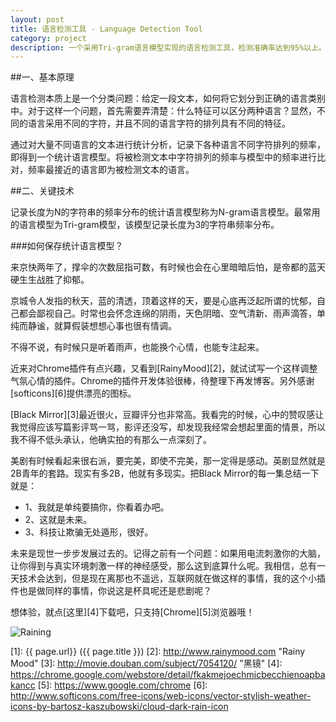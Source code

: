 ```yaml
---
layout: post
title: 语言检测工具 - Language Detection Tool
category: project
description: 一个采用Tri-gram语言模型实现的语言检测工具，检测准确率达到95%以上。
---
```


##一、基本原理

语言检测本质上是一个分类问题：给定一段文本，如何将它划分到正确的语言类别中。对于这样一个问题，首先需要弄清楚：什么特征可以区分两种语言？显然，不同的语言采用不同的字符，并且不同的语言字符的排列具有不同的特征。

通过对大量不同语言的文本进行统计分析，记录下各种语言不同字符排列的频率，即得到一个统计语言模型。将被检测文本中字符排列的频率与模型中的频率进行比对，频率最接近的语言即为被检测文本的语言。

##二、关键技术

记录长度为N的字符串的频率分布的统计语言模型称为N-gram语言模型。最常用的语言模型为Tri-gram模型，该模型记录长度为3的字符串频率分布。

###如何保存统计语言模型？

来京快两年了，撑伞的次数屈指可数，有时候也会在心里暗暗后怕，是帝都的蓝天硬生生战胜了抑郁。

京城令人发指的秋天，蓝的清透，顶着这样的天，要是心底再泛起所谓的忧郁，自己都会鄙视自己。时常也会怀念连绵的阴雨，天色阴暗、空气清新、雨声滴答，单纯而静谧，就算假装想想心事也很有情调。

不得不说，有时候只是听着雨声，也能换个心情，也能专注起来。

近来对Chrome插件有点兴趣，又看到[RainyMood][2]，就试试写一个这样调整气氛心情的插件。Chrome的插件开发体验很棒，待整理下再发博客。另外感谢[softicons][6]提供漂亮的图标。

[Black Mirror][3]最近很火，豆瓣评分也非常高。我看完的时候，心中的赞叹感让我觉得应该写篇影评骂一骂，影评还没写，却发现我经常会想起里面的情景，所以我不得不低头承认，他确实拍的有那么一点深刻了。

美剧有时候看起来很右派，要完美，即使不完美，那一定得是感动。英剧显然就是2B青年的套路。现实有多2B，他就有多现实。把Black Mirror的每一集总结一下就是：

* 1、我就是单纯要搞你，你看着办吧。
* 2、这就是未来。
* 3、科技让欺骗无处遁形，很好。

未来是现世一步步发展过去的。记得之前有一个问题：如果用电流刺激你的大脑，让你得到与真实环境刺激一样的神经感受，那么这到底算什么呢。我相信，总有一天技术会达到，但是现在离那也不遥远，互联网就在做这样的事情，我的这个小插件也是做同样的事情，你说这是杯具呢还是悲剧呢？

想体验，就点[这里][4]下载吧，只支持[Chrome][5]浏览器哦！

![Raining](/images/rainingchrome/rain.jpg)

[BeiYuu]:    http://beiyuu.com  "BeiYuu"
[1]:    {{ page.url}}  ({{ page.title }})
[2]:    http://www.rainymood.com "Rainy Mood"
[3]:    http://movie.douban.com/subject/7054120/ "黑镜"
[4]:    https://chrome.google.com/webstore/detail/fkakmejoechmicbecchienoapbakancc
[5]:    https://www.google.com/chrome
[6]:    http://www.softicons.com/free-icons/web-icons/vector-stylish-weather-icons-by-bartosz-kaszubowski/cloud-dark-rain-icon
